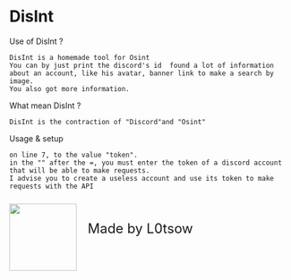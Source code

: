 # DisInt
Use of DisInt ?

    DisInt is a homemade tool for Osint 
    You can by just print the discord's id  found a lot of information about an account, like his avatar, banner link to make a search by image.
    You also got more information. 

What mean DisInt ?

    DisInt is the contraction of "Discord"and "Osint"

Usage & setup

    on line 7, to the value "token".
    in the "" after the =, you must enter the token of a discord account that will be able to make requests.
    I advise you to create a useless account and use its token to make requests with the API



<img src="https://cdn.discordapp.com/attachments/1129019725146505339/1135995292928446596/pfp5.png" width=120 style="margin-top: 10px; filter: drop-shadow(0 0 0.75rem white);">
<a style="position : absolute; margin-top : 40px; margin-left : 20px; font-size : 24px "> Made by L0tsow</a>